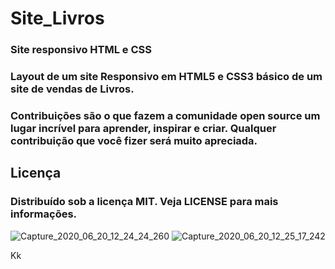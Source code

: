 # Site_Livros
### Site responsivo HTML e CSS
### Layout de um site Responsivo em HTML5 e CSS3 básico de um site de vendas de Livros.

### Contribuições são o que fazem a comunidade open source um lugar incrível para aprender, inspirar e criar. Qualquer contribuição que você fizer será muito apreciada.
## Licença
### Distribuído sob a licença MIT. Veja LICENSE para mais informações.
![Capture_2020_06_20_12_24_24_260](https://user-images.githubusercontent.com/60757768/85239425-2c0ddc80-b40a-11ea-9a08-5f11e3136f29.png)
![Capture_2020_06_20_12_25_17_242](https://user-images.githubusercontent.com/60757768/85239488-67101000-b40a-11ea-9172-7a6cd3698335.png)

Kk
















